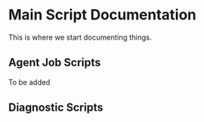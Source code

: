 # Main Script Documentation

This is where we start documenting things.

## Agent Job Scripts

To be added

## Diagnostic Scripts